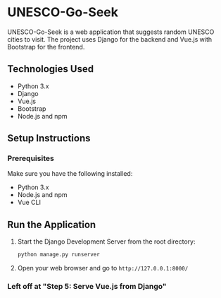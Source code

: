 # UNESCO-Go-Seek

UNESCO-Go-Seek is a web application that suggests random UNESCO cities to visit. The project uses Django for the backend and Vue.js with Bootstrap for the frontend.

## Technologies Used

- Python 3.x
- Django
- Vue.js
- Bootstrap
- Node.js and npm

## Setup Instructions

### Prerequisites

Make sure you have the following installed:

- Python 3.x
- Node.js and npm
- Vue CLI

## Run the Application

1. Start the Django Development Server from the root directory:

   ```zsh
   python manage.py runserver

   ```

2. Open your web browser and go to `http://127.0.0.1:8000/`

### Left off at "Step 5: Serve Vue.js from Django"
